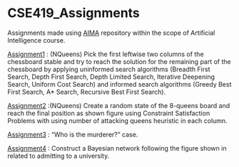 # CSE419_Assignments 

Assignments made using  [AIMA](https://github.com/aimacode/aima-java) repository within the scope of Artificial Intelligence course.


[Assignment1](https://github.com/ececsk/CSE419_Assignments/blob/main/Assigment1.java) : (NQueens) Pick the first leftwise two columns of the chessboard stable and try to reach the solution for the remaining part of the chessboard by applying uninformed search algorithms (Breadth First Search, Depth First Search, Depth Limited Search, Iterative Deepening Search, Uniform Cost Search) and informed search algorithms (Greedy Best First Search, A* Search, Recursive Best First Search).

[Assignment2](https://github.com/ececsk/CSE419_Assignments/blob/main/Assigment2.java) :(NQueens) Create a random state of the 8-queens board and reach the final position as shown figure using Constraint Satisfaction Problems with using number of attacking queens heuristic in each column.

[Assignment3](https://github.com/ececsk/CSE419_Assignments/blob/main/Assigment3.java) : “Who is the murderer?” case.

[Assignment4](https://github.com/ececsk/CSE419_Assignments/blob/main/Assignment4.java) : Construct a Bayesian network following the figure shown in related to admitting to a university.
